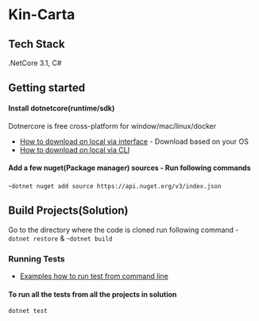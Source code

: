 # Kin-Carta

## Tech Stack
.NetCore 3.1, C#  


## Getting started
#### Install dotnetcore(runtime/sdk)
Dotnercore is free cross-platform for window/mac/linux/docker
- [How to download on local via interface](https://dotnet.microsoft.com/download) - Download based on your OS
- [How to download on local via CLI](https://docs.microsoft.com/en-us/dotnet/core/install/macos)
#### Add a few nuget(Package manager) sources - Run following commands

 -`dotnet nuget add source https://api.nuget.org/v3/index.json`
## Build Projects(Solution)
Go to the directory where the code is cloned run following command
-`dotnet restore`
&
-`dotnet build`

### Running Tests
- [Examples how to run test from command line ](https://docs.microsoft.com/en-us/dotnet/core/tools/dotnet-test) 
#### To run all the tests from all the projects in solution
`dotnet test`

